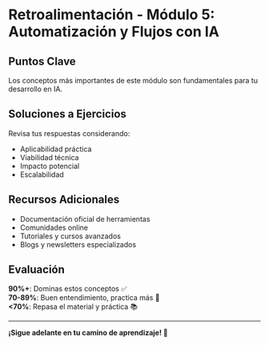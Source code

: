 # Retroalimentación - Módulo 5: Automatización y Flujos con IA

## Puntos Clave

Los conceptos más importantes de este módulo son fundamentales para tu desarrollo en IA.

## Soluciones a Ejercicios

Revisa tus respuestas considerando:
- Aplicabilidad práctica
- Viabilidad técnica
- Impacto potencial
- Escalabilidad

## Recursos Adicionales

- Documentación oficial de herramientas
- Comunidades online
- Tutoriales y cursos avanzados
- Blogs y newsletters especializados

## Evaluación

**90%+**: Dominas estos conceptos ✅  
**70-89%**: Buen entendimiento, practica más 💪  
**<70%**: Repasa el material y práctica 📚

---

**¡Sigue adelante en tu camino de aprendizaje! 🚀**
